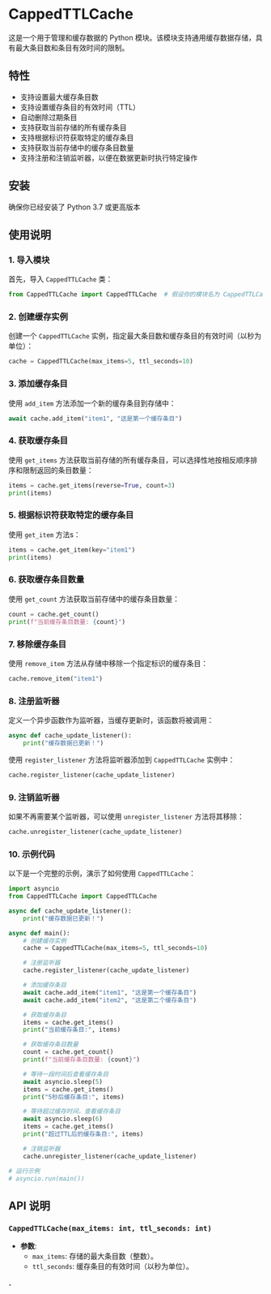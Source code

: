 
# CappedTTLCache

这是一个用于管理和缓存数据的 Python 模块。该模块支持通用缓存数据存储，具有最大条目数和条目有效时间的限制。

## 特性

- 支持设置最大缓存条目数
- 支持设置缓存条目的有效时间（TTL）
- 自动删除过期条目
- 支持获取当前存储的所有缓存条目
- 支持根据标识符获取特定的缓存条目
- 支持获取当前存储中的缓存条目数量
- 支持注册和注销监听器，以便在数据更新时执行特定操作

## 安装

确保你已经安装了 Python 3.7 或更高版本

## 使用说明

### 1. 导入模块

首先，导入 `CappedTTLCache` 类：

```python
from CappedTTLCache import CappedTTLCache  # 假设你的模块名为 CappedTTLCache.py
```

### 2. 创建缓存实例

创建一个 `CappedTTLCache` 实例，指定最大条目数和缓存条目的有效时间（以秒为单位）：

```python
cache = CappedTTLCache(max_items=5, ttl_seconds=10)
```

### 3. 添加缓存条目

使用 `add_item` 方法添加一个新的缓存条目到存储中：

```python
await cache.add_item("item1", "这是第一个缓存条目")
```

### 4. 获取缓存条目

使用 `get_items` 方法获取当前存储的所有缓存条目，可以选择性地按相反顺序排序和限制返回的条目数量：

```python
items = cache.get_items(reverse=True, count=3)
print(items)
```

### 5. 根据标识符获取特定的缓存条目

使用 `get_item` 方法s：

```python
items = cache.get_item(key="item1")
print(items)
```

### 6. 获取缓存条目数量

使用 `get_count` 方法获取当前存储中的缓存条目数量：

```python
count = cache.get_count()
print(f"当前缓存条目数量: {count}")
```

### 7. 移除缓存条目

使用 `remove_item` 方法从存储中移除一个指定标识的缓存条目：

```python
cache.remove_item("item1")
```

### 8. 注册监听器

定义一个异步函数作为监听器，当缓存更新时，该函数将被调用：

```python
async def cache_update_listener():
    print("缓存数据已更新！")
```

使用 `register_listener` 方法将监听器添加到 `CappedTTLCache` 实例中：

```python
cache.register_listener(cache_update_listener)
```

### 9. 注销监听器

如果不再需要某个监听器，可以使用 `unregister_listener` 方法将其移除：

```python
cache.unregister_listener(cache_update_listener)
```

### 10. 示例代码

以下是一个完整的示例，演示了如何使用 `CappedTTLCache`：

```python
import asyncio
from CappedTTLCache import CappedTTLCache

async def cache_update_listener():
    print("缓存数据已更新！")

async def main():
    # 创建缓存实例
    cache = CappedTTLCache(max_items=5, ttl_seconds=10)

    # 注册监听器
    cache.register_listener(cache_update_listener)

    # 添加缓存条目
    await cache.add_item("item1", "这是第一个缓存条目")
    await cache.add_item("item2", "这是第二个缓存条目")

    # 获取缓存条目
    items = cache.get_items()
    print("当前缓存条目:", items)

    # 获取缓存条目数量
    count = cache.get_count()
    print(f"当前缓存条目数量: {count}")

    # 等待一段时间后查看缓存条目
    await asyncio.sleep(5)
    items = cache.get_items()
    print("5秒后缓存条目:", items)

    # 等待超过缓存时间，查看缓存条目
    await asyncio.sleep(6)
    items = cache.get_items()
    print("超过TTL后的缓存条目:", items)

    # 注销监听器
    cache.unregister_listener(cache_update_listener)

# 运行示例
# asyncio.run(main())
```

## API 说明

### `CappedTTLCache(max_items: int, ttl_seconds: int)`

- **参数**:
  - `max_items`: 存储的最大条目数（整数）。
  - `ttl_seconds`: 缓存条目的有效时间（以秒为单位）。

### `
